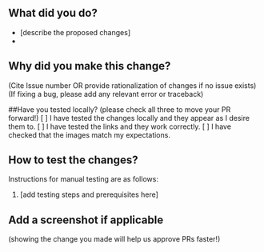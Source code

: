 ## What did you do? 
- [describe the proposed changes]
- 


## Why did you make this change?
(Cite Issue number OR provide rationalization of changes if no issue exists)
(If fixing a bug, please add any relevant error or traceback)


##Have you tested locally?
(please check all three to move your PR forward!)
[ ] I have tested the changes locally and they appear as I desire them to.
[ ] I have tested the links and they work correctly.
[ ] I have checked that the images match my expectations.


## How to test the changes? 
Instructions for manual testing are as follows:

1. [add testing steps and prerequisites here]


## Add a screenshot if applicable
(showing the change you made will help us approve PRs faster!)
